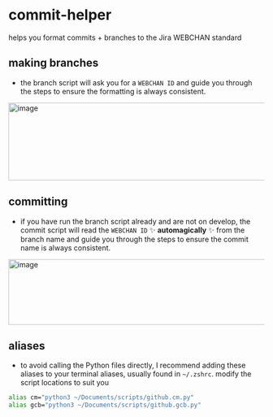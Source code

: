 # commit-helper
helps you format commits + branches to the Jira WEBCHAN standard

## making branches
- the branch script will ask you for a `WEBCHAN ID` and guide you through the steps to ensure the formatting is always consistent.

<img width="751" height="153" alt="image" src="https://github.com/user-attachments/assets/9e934fc0-5c33-492d-a73c-c5ba7933eb39" />

## committing
- if you have run the branch script already and are not on develop, the commit script will read the `WEBCHAN ID` ✨ **automagically** ✨ from the branch name and guide you through the steps to ensure the commit name is always consistent.

<img width="651" height="129" alt="image" src="https://github.com/user-attachments/assets/78856158-11ee-4397-9c92-a54770bb3748" />

## aliases
- to avoid calling the Python files directly, I recommend adding these aliases to your terminal aliases, usually found in `~/.zshrc`. modify the script locations to suit you
```bash
alias cm="python3 ~/Documents/scripts/github.cm.py"
alias gcb="python3 ~/Documents/scripts/github.gcb.py"
```
